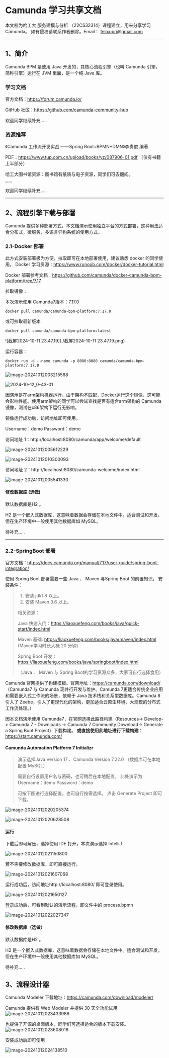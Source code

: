  # Camunda 学习共享文档

本文档为哈工大 服务建模与分析 （22CS32314）课程建立，用来分享学习 Camunda。
如有侵权请联系作者删除。Email： felixupri@gmail.com

******



## 1、简介

Camunda BPM 是使用 Java 开发的，其核心流程引擎（也叫 Camunda 引擎，简称引擎）运行在 JVM 里面，是一个纯 Java 库。

### 学习文档

官方文档：https://forum.camunda.io/

GitHub 社区：https://github.com/camunda-community-hub

欢迎同学继续补充.....

### 资源推荐

《Camunda 工作流开发实战 ——Spring Boot+BPMN+DMN》李贵俊 编著

PDF：https://www.tup.com.cn/upload/books/yz/087906-01.pdf  （仅有书籍上半部分）

哈工大图书馆资源：图书馆有纸质与电子资源，同学们可去翻阅。

<img src="./IMG_9406.jpg" alt="IMG_9406" style="zoom:25%;" />



欢迎同学继续补充.....

****

## 2、流程引擎下载与部署

Camunda 提供多种部署方式，本文档演示使用独立平台的方式部署，这种用法适合分布式，微服务，多语言异构系统的使用方式。



### 2.1-Docker 部署

此方式安装部署极为方便，拉取即可在本地部署使用，建议熟悉 docker 的同学使用。
Docker 学习资源：https://www.runoob.com/docker/docker-tutorial.html

Docker 部署参考文档：https://github.com/camunda/docker-camunda-bpm-platform/tree/7.17

拉取镜像：

本次演示使用 Camunda7版本：7.17.0

````
docker pull camunda/camunda-bpm-platform:7.17.0
````

或可拉取最新版本

````
docker pull camunda/camunda-bpm-platform:latest
````

![截屏2024-10-11 23.47.19](./截屏2024-10-11 23.47.19.png)



运行容器：

````
docker run -d --name camunda -p 8080:8080 camunda/camunda-bpm-platform:7.17.0
````

![image-20241012003215568](./image-20241012003215568.png)

![2024-10-12_0-43-01](./2024-10-12_0-43-01.png)

​	因演示是在arm架构机器运行，由于架构不匹配，Docker运行这个镜像，这可能会影响性能。使用arm架构的同学可以尝试查找是否有适合arm架构的 Camunda 镜像，测试在x86架构下运行无影响。



镜像运行成功后，访问地址即可使用。

Username：demo
Password：demo

访问地址 1：http://localhost:8080/camunda/app/welcome/default

![image-20241012005612229](./image-20241012005612229.png)

![image-20241012010300093](./image-20241012010300093.png)





访问地址 2：http://localhost:8080/camunda-welcome/index.html

![image-20241012005541330](./image-20241012005541330.png)



#### 修改数据库 (选做)

默认数据库是H2 。

H2 是一个嵌入式数据库，这意味着数据会存储在本地文件中。适合测试和开发，但在生产环境中一般使用其他数据库如 MySQL。

待补充.....



****

### 2.2-SpringBoot 部署

官方文档：https://docs.camunda.org/manual/7.17/user-guide/spring-boot-integration/

使用 Spring Boot 部署需要一些 Java 、 Maven 与Spring Boot 的前置知识。
安装条件：

>1. 安装 jdk1.8 以上。
>2. 安装 Maven 3.6 以上。
>
>相关资源：
>
>Java 快速入门：https://liaoxuefeng.com/books/java/quick-start/index.html 
>
>Maven 基础: https://liaoxuefeng.com/books/java/maven/index.html  (Maven学习时长大概 20 分钟)
>
>Spring Boot 开发：https://liaoxuefeng.com/books/java/springboot/index.html
>
>（Java 、 Maven 与 Spring Boot的学习资源众多，大家可自行选择食用）
>
>


Camunda 官网提供了构建模板。官网地址：https://camunda.com/download/
（Camunda7 与 Camunda 现并行开发与维护。Camunda 7更适合传统企业应用和需要嵌入式工作流的场景，依赖于 Java 技术栈和关系型数据库。Camunda 8引入了 Zeebe，引入了更现代化的架构，更加适合云原生环境、大规模的分布式工作流处理。）

因本文档演示使用 Camunda7，在官网选择此路径构建（Resources-> Develop-> Camunda 7 - Downloads -> Camunda 7 Community Download-> Generate a Spring Boot Project）下载构建。
**或直接使用此地址进行下载构建**：https://start.camunda.com/ 



#### Camunda Automation Platform 7 Initializr

>演示选择Java Version 17 、Camunda Version 7.22.0
>（数据库可在本地配置 MySQL）
>
>需要自行设置用户名与密码，也可稍后在本地配置。
>此处演示为
>Username：demo
>Password：demo
>
>可按下图进行选择配置，也可自行按需选择。
>点击 Generate Project 即可下载。

![image-20241012020205374](./image-20241012020205374.png)

![image-20241012020628508](./image-20241012020628508.png)

#### 运行

下载后即可解压，选择使用 IDE 打开，本次演示选择 IntelliJ

![image-20241012021150800](./image-20241012021150800.png)

若不需要修改数据库，即可直接运行。

![image-20241012021607068](./image-20241012021607068.png)

运行成功后，访问地址http://localhost:8080/ 即可登录使用。



![image-20241012021650127](./image-20241012021650127.png)

登录成功后，可看到默认的演示流程，即文件中的 process.bpmn

![image-20241012022027347](./image-20241012022027347.png)





####  修改数据库（选做）

默认数据库是H2 。

H2 是一个嵌入式数据库，这意味着数据会存储在本地文件中。适合测试和开发，但在生产环境中一般使用其他数据库如 MySQL。

待补充.....



## 3、流程设计器

Camunda Modeler 下载地址：https://camunda.com/download/modeler/

Camunda 提供有 Web Modeler 并提供 30 天全功能试用
![image-20241012023433988](./image-20241012023433988.png)

也提供了开源的桌面版本，同学们可选择适合的版本下载安装。![image-20241012023608018](./image-20241012023608018.png)



安装成功后即可使用

![image-20241012024138510](./image-20241012024138510.png)


